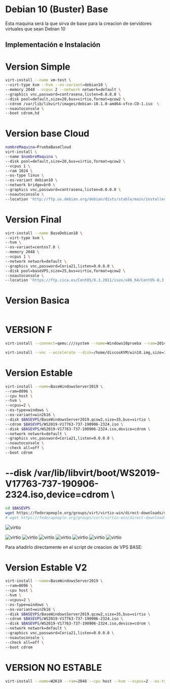 # Debian 10 (Buster) Base
Esta maquina será la que sirva de base para la creacion de servidores virtuales que sean Debian 10
## Implementación e Instalación
# Version Simple

```bash
virt-install --name vm-test \
--virt-type kvm --hvm --os-variant=debian10 \
--memory 2048 --vcpus 2 --network network=default \
--graphics vnc,password=contrasena,listen=0.0.0.0 \
--disk pool=default,size=20,bus=virtio,format=qcow2 \
--cdrom /var/lib/libvirt/images/debian-10.1.0-amd64-xfce-CD-1.iso  \
--noautoconsole \
--boot cdrom,hd
```

# Version base Cloud

```bash
nombreMaquina=PruebaBaseCloud
virt-install \
--name $nombreMaquina \
--disk pool=default,size=20,bus=virtio,format=qcow2 \
--vcpus 1 \
--ram 1024 \
--os-type linux \
--os-variant debian10 \
--network bridge=br0 \
--graphics vnc,password=contrasena,listen=0.0.0.0 \
--noautoconsole \
--location 'http://ftp.us.debian.org/debian/dists/stable/main/installer-amd64/'
```

# Version Final

```bash
virt-install --name BaseDebian10 \
--virt-type kvm \
--hvm \
--os-variant=centos7.0 \
--memory 2048 \
--vcpus 1 \
--network network=default \
--graphics vnc,password=Coria21,listen=0.0.0.0 \
--disk pool=baseVPS,size=25,bus=virtio,format=qcow2 \
--noautoconsole \
--location 'https://ftp.cica.es/CentOS/8.3.2011/isos/x86_64/CentOS-8.3.2011-x86_64-minimal.iso'
```

# Version Basica

```bash

```

# VERSION F
```bash
virt-install --connect=qemu:///system --name=Windows10prueba --ram=20148 --vcpus=1 --check-cpu --os-type=windows --hvm --vnc --accelerate --disk=/home/discosKVM/win10.img,size=32,sparse=true --cdrom=/home/administrador/windows10.iso --network=bridge:br0
```

```bash
virt-install --vnc --accelerate --disk=/home/discosKVM/win10.img,size=32,sparse=true --cdrom=/home/administrador/windows10.iso --network=bridge:br0
```

# Version Estable
```bash
virt-install --name=BaseWindowsServer2019 \
--ram=8096 \
--cpu host \
--hvm \
--vcpus=2 \
--os-type=windows \
--os-variant=win2k16 \
--disk $BASEVPS/BaseWindowsServer2019.qcow2,size=35,bus=virtio \
--cdrom $BASEVPS/WS2019-V17763-737-190906-2324.iso \
--disk $BASEVPS/WS2019-V17763-737-190906-2324.iso,device=cdrom \
--network network=default \
--graphics vnc,password=Coria21,listen=0.0.0.0 \
--noautoconsole \
--check all=off \
--boot cdrom
```
# --disk /var/lib/libvirt/boot/WS2019-V17763-737-190906-2324.iso,device=cdrom \

```bash
cd $BASEVPS
wget https://fedorapeople.org/groups/virt/virtio-win/direct-downloads/stable-virtio/virtio-win.iso
# wget https://fedorapeople.org/groups/virt/virtio-win/direct-downloads/latest-virtio/virtio-win.iso
```

![virtio](./imagenes/virtio1.jpg)


![virtio](./imagenes/virtio2.jpg)
![virtio](./imagenes/virtio3.png)
![virtio](./imagenes/virtio4.png)
![virtio](./imagenes/virtio5.jpg)
![virtio](./imagenes/virtio6.jpg)
![virtio](./imagenes/virtio7.png)
![virtio](./imagenes/virtio8.png)

Para añadirlo directamente en el script de creacion de VPS BASE:

# Version Estable V2
```bash
virt-install --name=BaseWindowsServer2019 \
--ram=8096 \
--cpu host \
--hvm \
--vcpus=2 \
--os-type=windows \
--os-variant=win2k16 \
--disk $BASEVPS/BaseWindowsServer2019.qcow2,size=35,bus=virtio \
--cdrom $BASEVPS/WS2019-V17763-737-190906-2324.iso \
--disk $BASEVPS/WS2019-V17763-737-190906-2324.iso,device=cdrom \
--network network=default \
--graphics vnc,password=Coria21,listen=0.0.0.0 \
--noautoconsole \
--check all=off \
--boot cdrom
```

<!-- --cpu host
Expose the nearest host CPU model configuration to the guest.  It is the best CPU which can be used for a guest on any of the hosts. -->


# VERSION NO ESTABLE
```bash
virt-install --name=W2K19 --ram=2048 --cpu host --hvm --vcpus=2 --os-type=windows --os-variant=win10 --disk /var/lib/libvirt/images/W2K19.img,size=40,bus=virtio --disk /var/lib/libvirt/boot/17763.737.190906-2324.rs5_release_svc_refresh_SERVER_EVAL_x64FRE_en-us_1.iso,device=cdrom,bus=ide --disk /var/lib/libvirt/boot/virtio-win-0.1.171.iso,device=cdrom,bus=ide --network bridge=br0 --graphics vnc,listen=0.0.0.0,port=5904 --check all=off
```
